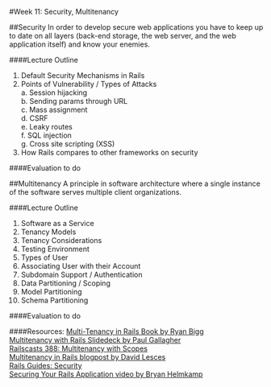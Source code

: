 #Week 11: Security, Multitenancy


##Security
 In order to develop secure web applications you have to keep up to date on all layers (back-end storage, the web server, and the web application itself) and know your enemies.


####Lecture Outline
1. Default Security Mechanisms in Rails
2. Points of Vulnerability / Types of Attacks<br>
	a. Session hijacking<br>
	b. Sending params through URL<br>
	c. Mass assignment<br>
	d. CSRF<br>
	e. Leaky routes<br>
	f. SQL injection<br>
	g. Cross site scripting (XSS)<br>
3. How Rails compares to other frameworks on security


####Evaluation
to do


##Multitenancy
A principle in software architecture where a single instance of the software serves multiple client organizations.


####Lecture Outline
1. Software as a Service
2. Tenancy Models
3. Tenancy Considerations
4. Testing Environment
5. Types of User
6. Associating User with their Account
7. Subdomain Support / Authentication
8. Data Partitioning / Scoping
9. Model Partitioning
10. Schema Partitioning


####Evaluation
to do


####Resources:
[Multi-Tenancy in Rails Book by Ryan Bigg](https://leanpub.com/multi-tenancy-rails)<br>
[Multitenancy with Rails Slidedeck by Paul Gallagher](http://www.slideshare.net/tardate/multitenancy-with-rails)<br>
[Railscasts 388: Multitenancy with Scopes](http://railscasts.com/episodes/388-multitenancy-with-scopes)<br>
[Multitenancy in Rails blogpost by David Lesces](http://davidlesches.com/blog/multitenancy-in-rails)<br>
[Rails Guides: Security](http://guides.rubyonrails.org/security.html)<br>
[Securing Your Rails Application video by Bryan Helmkamp](http://vimeo.com/user10782831/review/63766689/c9d79accd1)<br>
